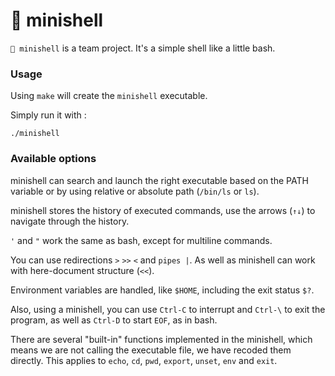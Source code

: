 # 🐚 minishell

``🐚 minishell`` is a team project. It's a simple shell like a little bash.

### Usage
Using ``make`` will create the ``minishell`` executable.

Simply run it with :

```
./minishell
```

### Available options

minishell can search and launch the right executable based on the PATH variable or by using relative or absolute path (``/bin/ls`` or ``ls``).

minishell stores the history of executed commands, use the arrows (``↑↓``) to navigate through the history.

``'`` and ``"`` work the same as bash, except for multiline commands.

You can use redirections ``>`` ``>>`` ``<`` and ``pipes |``. As well as minishell can work with here-document structure (``<<``).

Environment variables are handled, like ``$HOME``, including the exit status ``$?``.

Also, using a minishell, you can use ``Ctrl-C`` to interrupt and ``Ctrl-\`` to exit the program, as well as ``Ctrl-D`` to start ``EOF``, as in bash.

There are several "built-in" functions implemented in the minishell, which means we are not calling the executable file, we have recoded them directly. 
This applies to ``echo``, ``cd``, ``pwd``, ``export``, ``unset``, ``env`` and ``exit``.
